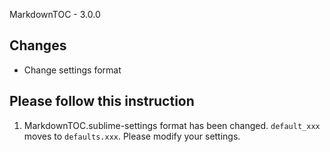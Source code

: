 MarkdownTOC - 3.0.0

## Changes

- Change settings format

## Please follow this instruction

1. MarkdownTOC.sublime-settings format has been changed.
`default_xxx` moves to `defaults.xxx`.
Please modify your settings.